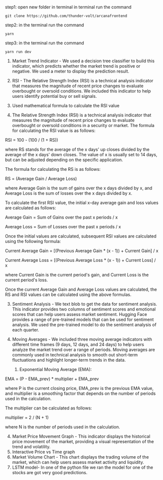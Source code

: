 step1: open new folder in terminal
     in terminal run the command 
```
git clone https://github.com/thunder-volt/arcanafrontend 
```
step2: in the terminal run the command 
```     
yarn 
```
step3: in the terminal run the command 
```
yarn run dev
```
1.  Market Trend Indicator - We used a decision tree classifier to build this indicator, which predicts whether the market trend is positive or negative. We used a meter to display the prediction result.
   
2.  RSI - The Relative Strength Index (RSI) is a technical analysis indicator that measures the magnitude of recent price changes to evaluate overbought or oversold conditions. We included this indicator to help users identify potential buy or sell signals.
1. Used mathematical formula to calculate the RSI value
2. The Relative Strength Index (RSI) is a technical analysis indicator that measures the magnitude of recent price changes to evaluate overbought or oversold conditions in a security or market. The formula for calculating the RSI value is as follows:

RSI = 100 - (100 / (1 + RS))

where RS stands for the average of the x days' up closes divided by the average of the x days' down closes. The value of x is usually set to 14 days, but can be adjusted depending on the specific application.

The formula for calculating the RS is as follows:

RS = (Average Gain / Average Loss)

where Average Gain is the sum of gains over the x days divided by x, and Average Loss is the sum of losses over the x days divided by x.

To calculate the first RSI value, the initial x-day average gain and loss values are calculated as follows:

Average Gain = Sum of Gains over the past x periods / x

Average Loss = Sum of Losses over the past x periods / x

Once the initial values are calculated, subsequent RSI values are calculated using the following formula:

Current Average Gain = [(Previous Average Gain * (x - 1)) + Current Gain] / x

Current Average Loss = [(Previous Average Loss * (x - 1)) + Current Loss] / x

where Current Gain is the current period's gain, and Current Loss is the current period's loss.

Once the current Average Gain and Average Loss values are calculated, the RS and RSI values can be calculated using the above formulas.
   
3. Sentiment Analysis - We text blob to get the data for sentiment analysis. This indicator provides two columns of sentiment scores and emotional scores that can help users assess market sentiment.
Hugging Face provides a range of pre-trained models that can be used for sentiment analysis. We used the pre-trained model to do the sentiment analysis of each quarter.
   
4.  Moving Averages - We included three moving average indicators with different time frames (9 days, 12 days, and 24 days) to help users analyze the market trend over a range of periods.
    Moving averages are commonly used in technical analysis to smooth out short-term fluctuations and highlight longer-term trends in the data.
    1.  Exponential Moving Average (EMA):

EMA = (P - EMA_prev) * multiplier + EMA_prev

where P is the current closing price, EMA_prev is the previous EMA value, and multiplier is a smoothing factor that depends on the number of periods used in the calculation.

The multiplier can be calculated as follows:

multiplier = 2 / (N + 1)

where N is the number of periods used in the calculation.

4.  Market Price Movement Graph - This indicator displays the historical price movement of the market, providing a visual representation of the trend and volatility.
1. Interactive Price vs Time graph
5.  Market Volume Chart - This chart displays the trading volume of the market, which can help users assess market activity and liquidity.
6. LSTM model- In one of the python file we ran the model for one of the stocks are got very good predictions.
